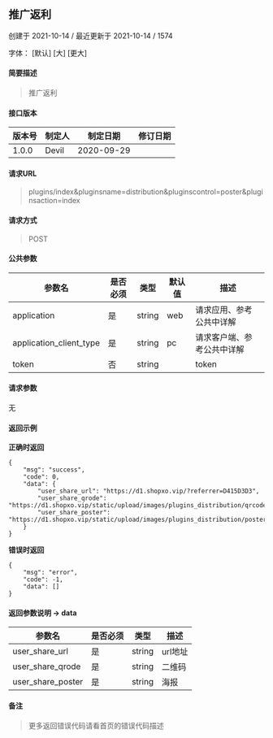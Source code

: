 ## 推广返利

创建于 2021-10-14 / 最近更新于 2021-10-14 / 1574

字体： \[默认\] \[大\] \[更大\]

#### 简要描述

> 推广返利

#### 接口版本

| 版本号 | 制定人 | 制定日期 | 修订日期 |
| --- | --- | --- | --- |
| 1.0.0 | Devil | 2020-09-29 |  |

#### 请求URL

> plugins/index&pluginsname=distribution&pluginscontrol=poster&pluginsaction=index

#### 请求方式

> POST

#### 公共参数

| 参数名 | 是否必须 | 类型 | 默认值 | 描述 |
| --- | --- | --- | --- | --- |
| application | 是 | string | web | 请求应用、参考公共中详解 |
| application\_client\_type | 是 | string | pc | 请求客户端、参考公共中详解 |
| token | 否 | string |  | token |

#### 请求参数

无

#### 返回示例

**正确时返回**

```
{
    "msg": "success",
    "code": 0,
    "data": {
        "user_share_url": "https://d1.shopxo.vip/?referrer=D415D3D3",
        "user_share_qrode": "https://d1.shopxo.vip/static/upload/images/plugins_distribution/qrcode/weixin/2021/07/29/202107291314571.png",
        "user_share_poster": "https://d1.shopxo.vip/static/upload/images/plugins_distribution/poster/weixin/2021/07/29/202107291314571.png"
    }
}
```

**错误时返回**

```
{
    "msg": "error",
    "code": -1,
    "data": []
}
```

#### 返回参数说明 -> data

| 参数名 | 是否必须 | 类型 | 描述 |
| --- | --- | --- | --- |
| user\_share\_url | 是 | string | url地址 |
| user\_share\_qrode | 是 | string | 二维码 |
| user\_share\_poster | 是 | string | 海报 |

#### 备注

> 更多返回错误代码请看首页的错误代码描述